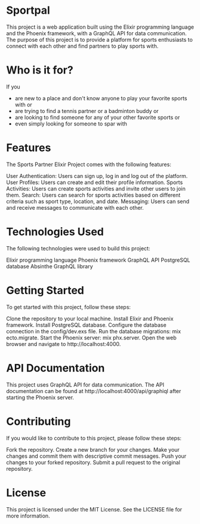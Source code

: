 # Sportpal
This project is a web application built using the Elixir programming language and the Phoenix framework, with a GraphQL API for data communication. The purpose of this project is to provide a platform for sports enthusiasts to connect with each other and find partners to play sports with.

# Who is it for?
If you
- are new to a place and don't know anyone to play your favorite sports with or
- are trying to find a tennis partner or a badminton buddy or 
- are looking to find someone for any of your other favorite sports or
- even simply looking for someone to spar with


# Features
The Sports Partner Elixir Project comes with the following features:

User Authentication: Users can sign up, log in and log out of the platform.
User Profiles: Users can create and edit their profile information.
Sports Activities: Users can create sports activities and invite other users to join them.
Search: Users can search for sports activities based on different criteria such as sport type, location, and date.
Messaging: Users can send and receive messages to communicate with each other.

# Technologies Used
The following technologies were used to build this project:

Elixir programming language
Phoenix framework
GraphQL API
PostgreSQL database
Absinthe GraphQL library

# Getting Started
To get started with this project, follow these steps:

Clone the repository to your local machine.
Install Elixir and Phoenix framework.
Install PostgreSQL database.
Configure the database connection in the config/dev.exs file.
Run the database migrations: mix ecto.migrate.
Start the Phoenix server: mix phx.server.
Open the web browser and navigate to http://localhost:4000.

# API Documentation
This project uses GraphQL API for data communication. The API documentation can be found at http://localhost:4000/api/graphiql after starting the Phoenix server.

# Contributing
If you would like to contribute to this project, please follow these steps:

Fork the repository.
Create a new branch for your changes.
Make your changes and commit them with descriptive commit messages.
Push your changes to your forked repository.
Submit a pull request to the original repository.

# License
This project is licensed under the MIT License. See the LICENSE file for more information.


